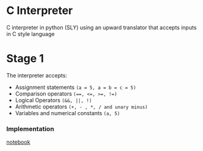 # C Interpreter
C interpreter in python (SLY) using an upward translator that accepts inputs in C style language


# Stage 1

The interpreter accepts:

- Assignment statements `(a = 5, a = b = c = 5)`
- Comparison operators `(==, <=, >=, !=)`
- Logical Operators `(&&, ||, !)`
- Arithmetic operators `(+, - , *, / and unary minus)`
- Variables and numerical constants `(a, 5)`


### Implementation

[notebook](src/c_interpreter.ipynb)